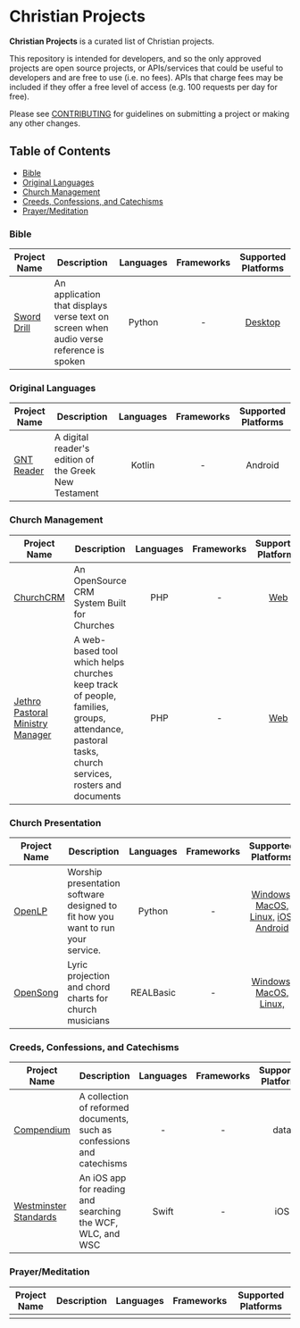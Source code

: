# Christian Projects

**Christian Projects** is a curated list of Christian projects.

This repository is intended for developers, and so the only approved projects are open source projects, or APIs/services that could be useful to developers and are free to use (i.e. no fees). APIs that charge fees may be included if they offer a free level of access (e.g. 100 requests per day for free).

Please see [CONTRIBUTING](CONTRIBUTING.md) for guidelines on submitting a project or making any other changes.

## Table of Contents

- [Bible](#bible)
- [Original Languages](#original-languages)
- [Church Management](#church-management)
- [Creeds, Confessions, and Catechisms](#creeds-confessions-and-catechisms)
- [Prayer/Meditation](#prayermeditation)

### Bible

Project Name | Description | Languages | Frameworks | Supported Platforms
--- | --- | :-: | :-: | :-:
[Sword Drill](https://github.com/meichthys/sword_drill) | An application that displays verse text on screen when audio verse reference is spoken | Python | - | [Desktop](https://github.com/meichthys/sword_drill/releases)

### Original Languages

Project Name | Description | Languages | Frameworks | Supported Platforms
--- | --- | :-: | :-: | :-:
[GNT Reader](https://github.com/mattrob33/sblgnt-reader) | A digital reader's edition of the Greek New Testament | Kotlin | - | Android

### Church Management

Project Name | Description | Languages | Frameworks | Supported Platforms
--- | --- | :-: | :-: | :-:
[ChurchCRM](https://github.com/ChurchCRM/CRM) | An OpenSource CRM System Built for Churches | PHP | - | [Web](https://churchcrm.io/)
[Jethro Pastoral Ministry Manager](https://github.com/tbar0970/jethro-pmm) | A web-based tool which helps churches keep track of people, families, groups, attendance, pastoral tasks, church services, rosters and documents | PHP | - | [Web](https://github.com/tbar0970/jethro-pmm#download-and-install)

### Church Presentation

Project Name | Description | Languages | Frameworks | Supported Platforms
--- | --- | :-: | :-: | :-:
[OpenLP](https://gitlab.com/openlp) | Worship presentation software designed to fit how you want to run your service. | Python | - | [Windows, MacOS, Linux,](https://openlp.org/) [iOS,](https://apps.apple.com/us/app/openlp-remote/id1096218725) [Android](https://play.google.com/store/apps/details?id=org.openlp.android2)
[OpenSong](https://sourceforge.net/projects/opensong/) | Lyric projection and chord charts for church musicians | REALBasic | - | [Windows, MacOS, Linux,](https://sourceforge.net/projects/opensong/files/latest/download)

### Creeds, Confessions, and Catechisms

Project Name | Description | Languages | Frameworks | Supported Platforms
--- | --- | :-: | :-: | :-:
[Compendium](https://github.com/reformed-standards/compendium) | A collection of reformed documents, such as confessions and catechisms | - | - | data
[Westminster Standards](https://github.com/mattrob33/westminster-ios) | An iOS app for reading and searching the WCF, WLC, and WSC | Swift | - | iOS

### Prayer/Meditation

Project Name | Description | Languages | Frameworks | Supported Platforms
--- | --- | :-: | :-: | :-:
 |  |  |  |
